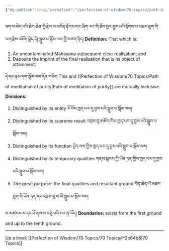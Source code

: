 ```yaml
---
{"dg-publish":true,"permalink":"/perfection-of-wisdom/70-topics/path-of-meditation-of-accomplishment/"}
---
```


ཟག་པ་མེད་པའི་ཐེག་ཆེན་གྱི་རྗེས་ལ་མངོན་རྟོགས་གང་ཞིག རང་གི་ཐོབ་བྱར་གྱུར་པའི་རྟོགས་པ་མཐར་ཐུག་གི་ལག་རྗེས་འཇོག་བྱེད་དེ། 
སྒྲུབ་པ་སྒོམ་ལམ་གྱི་མཚན་ཉིད། 
**Definition:** That which is:
1. An uncontaminated Mahayana subsequent clear realisation; and
2. Deposits the imprint of the final realisation that is its object of attainment.

དེ་དང་རྣམ་དག་སྒོམ་ལམ་དོན་གཅིག
This and [[Perfection of Wisdom/70 Topics/Path of meditation of purity\|Path of meditation of purity]] are mutually inclusive.

**Divisions:**
1. Distinguished by its entity ངོ་བོས་ཁྱད་པར་དུ་བྱས་པའི་སྒྲུབ་པ་སྒོམ་ལམ།
2. Distinguished by its supreme result འབྲས་བུ་མཆོག་གིས་ཁྱད་པར་དུ་བྱས་པའི་སྒྲུབ་པ་སྒོམ་ལམ།
3. Distinguished by its function བྱེད་ལས་ཀྱིས་ཁྱད་པར་དུ་བྱས་པའི་སྒྲུབ་པ་སྒོམ་ལམ།
4. Distinguished by its temporary qualities གནས་སྐབས་ཀྱི་ཡོན་ཏན་གྱིས་ཁྱད་པར་དུ་བྱས་པའི་སྒྲུབ་པ་སྒོམ་ལམ།
5. The great purpose: the final qualities and resultant ground 
   དོན་ཆེན་པོ་མཐར་ཐུག་གི་ཡོན་ཏན་དང་འབྲས་བུ་ས་ཡི་སྒྲུབ་པ་སྒོམ་ལམ།

ས་མཚམས་ས་དང་པོ་ནས་ས་བཅུ་པའི་བར་ན་ཡོད།
**Boundaries:** exists from the first ground and up to the tenth ground.

---
Up a level: [[Perfection of Wisdom/70 Topics/70 Topics#^2c64b8\|70 Topics]]